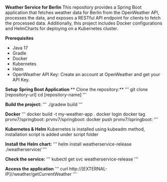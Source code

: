 **Weather Service for Berlin**
This repository provides a Spring Boot application that fetches weather data for Berlin from the OpenWeather API, processes the data, and exposes a RESTful API endpoint for clients to fetch the processed data. Additionally, this project includes Docker configurations and HelmCharts for deploying on a Kubernetes cluster.

**Prerequisites**
- Java 17 
- Gradle
- Docker
- Kubernetes
- Helm
- OpenWeather API Key: Create an account at OpenWeather and get your API Key.

**Setup**
**Spring Boot Application**
**  Clone the repository:**
  '''
    git clone [repository-url]
    cd [repository-name]
  '''

**Build the project:**
  '''
    ./gradew build
  '''

**Docker**
  '''
    docker build -t my-weather-app .
    docker login
    docker tag prvnv7/springboot:<tagname> prvnv7/springboot:<tagname>
    docker push prvnv7/springboot:<tagname>
  '''

**Kubernetes & Helm**
  Kubernetes is installed using kubeadm method, installation script is added under script folder

**Install the Helm chart:**
'''
  helm install weatherservice-release ./weatherservice/
'''

**Check the service:**
'''
  kubectl get svc weatherservice-release
'''

**Access the application**
'''
curl http://[EXTERNAL-IP]/<NodePort>/weather/getCurrentWeather
'''
